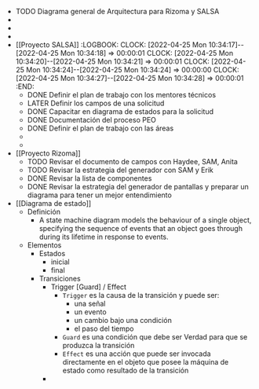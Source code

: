 - TODO Diagrama general de Arquitectura para Rizoma y SALSA
-
-
-
- [[Proyecto SALSA]]
  :LOGBOOK:
  CLOCK: [2022-04-25 Mon 10:34:17]--[2022-04-25 Mon 10:34:18] =>  00:00:01
  CLOCK: [2022-04-25 Mon 10:34:20]--[2022-04-25 Mon 10:34:21] =>  00:00:01
  CLOCK: [2022-04-25 Mon 10:34:24]--[2022-04-25 Mon 10:34:24] =>  00:00:00
  CLOCK: [2022-04-25 Mon 10:34:27]--[2022-04-25 Mon 10:34:28] =>  00:00:01
  :END:
	- DONE Definir el plan de trabajo con los mentores técnicos
	- LATER Definir los campos de una solicitud
	- DONE Capacitar en diagrama de estados para la solicitud
	- DONE Documentación del proceso PEO
	- DONE Definir el plan de trabajo con las áreas
	-
	-
- [[Proyecto Rizoma]]
	- TODO Revisar el documento de campos con Haydee, SAM, Anita
	- TODO Revisar la estrategia del generador con SAM y Erik
	- DONE Revisar la lista de componentes
	- DONE Revisar la estrategia del generador de pantallas y preparar un diagrama para tener un mejor entendimiento
- [[Diagrama de estado]]
	- Definición
		- A state machine diagram models the behaviour of a single object, specifying the sequence of events that an object goes through during its lifetime in response to events.
	- Elementos
		- Estados
			- inicial
			- final
		- Transiciones
			- Trigger [Guard] / Effect
				- `Trigger` es la causa de la transición y puede ser:
					- una señal
					- un evento
					- un cambio bajo una condición
					- el paso del tiempo
				- `Guard` es una condición que debe ser Verdad para que se produzca la transición
				- `Effect` es una acción que puede ser invocada directamente en el objeto que posee la máquina de estado como resultado de la transición
			-